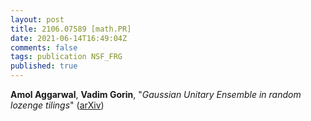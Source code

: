 ```yaml
---
layout: post
title: 2106.07589 [math.PR]
date: 2021-06-14T16:49:04Z
comments: false
tags: publication NSF_FRG
published: true
---
```


<b>Amol Aggarwal</b>, <b>Vadim Gorin</b>, "<i>Gaussian Unitary Ensemble in random lozenge tilings</i>" ([arXiv](http://arxiv.org/abs/2106.07589v1))
